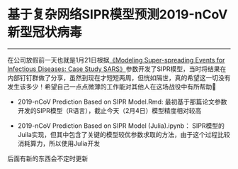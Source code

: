 # 基于复杂网络SIPR模型预测2019-nCoV新型冠状病毒

---

在公司放假前一天也就是1月21日根据[《Modeling Super-spreading Events for Infectious Diseases: Case Study SARS》](https://arxiv.org/pdf/1007.0908.pdf)参数开发了SIPR模型，当时将结果在内部钉钉群做了分享，虽然到现在才短短两周，但恍如隔世，真的希望这一切没有发生该多少！希望自己一点点微薄的工作能对其他人在这场战役中有所帮助🙏

- 2019-nCoV Prediction Based on SIPR Model.Rmd: 最初基于那篇论文参数开发的SIPR模型（R语言），截止今天（2月4日）模型精度相对较高

- 2019-nCoV Prediction Based on SIPR Model (Julia).ipynb： SIPR模型的Juila实现，但其中包含了关键的模型较优参数求取的方法，由于这个过程比较消耗算力，所以使用Julia开发

后面有新的东西会不定时更新
